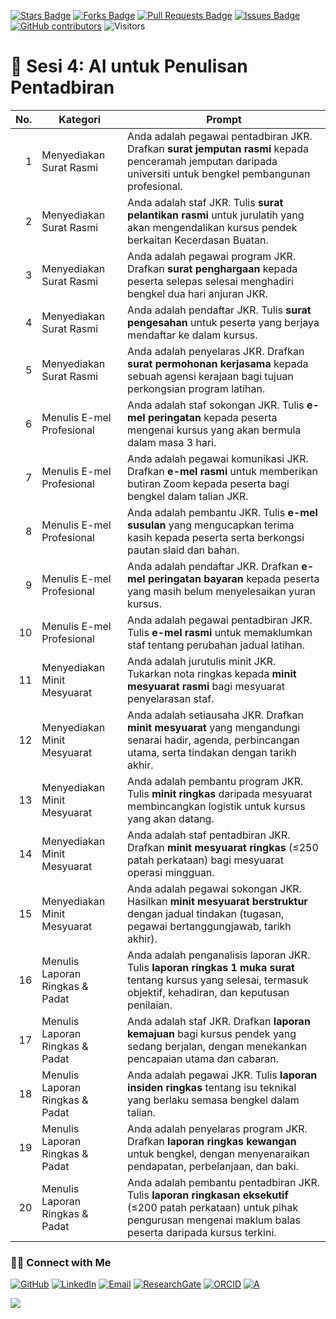 <a href="https://github.com/drshahizan/short-course/stargazers"><img src="https://img.shields.io/github/stars/drshahizan/short-course" alt="Stars Badge"/></a>
<a href="https://github.com/drshahizan/short-course/network/members"><img src="https://img.shields.io/github/forks/drshahizan/short-course" alt="Forks Badge"/></a>
<a href="https://github.com/drshahizan/short-course/pulls"><img src="https://img.shields.io/github/issues-pr/drshahizan/short-course" alt="Pull Requests Badge"/></a>
<a href="https://github.com/drshahizan/short-course"><img src="https://img.shields.io/github/issues/drshahizan/short-course" alt="Issues Badge"/></a>
<a href="https://github.com/drshahizan/short-course/graphs/contributors"><img alt="GitHub contributors" src="https://img.shields.io/github/contributors/drshahizan/short-course?color=2b9348"></a>
![Visitors](https://api.visitorbadge.io/api/visitors?path=https%3A%2F%2Fgithub.com%2Fdrshahizan%2Fshort-course&labelColor=%23d9e3f0&countColor=%23697689&style=flat)

# 📝 Sesi 4: AI untuk Penulisan Pentadbiran

| **No.** | **Kategori**                    | **Prompt**                                                                                                                                                                       |
| ------: | ------------------------------- | -------------------------------------------------------------------------------------------------------------------------------------------------------------------------------- |
|       1 | Menyediakan Surat Rasmi         | Anda adalah pegawai pentadbiran JKR. Drafkan **surat jemputan rasmi** kepada penceramah jemputan daripada universiti untuk bengkel pembangunan profesional.                      |
|       2 | Menyediakan Surat Rasmi         | Anda adalah staf JKR. Tulis **surat pelantikan rasmi** untuk jurulatih yang akan mengendalikan kursus pendek berkaitan Kecerdasan Buatan.                                        |
|       3 | Menyediakan Surat Rasmi         | Anda adalah pegawai program JKR. Drafkan **surat penghargaan** kepada peserta selepas selesai menghadiri bengkel dua hari anjuran JKR.                                           |
|       4 | Menyediakan Surat Rasmi         | Anda adalah pendaftar JKR. Tulis **surat pengesahan** untuk peserta yang berjaya mendaftar ke dalam kursus.                                                                      |
|       5 | Menyediakan Surat Rasmi         | Anda adalah penyelaras JKR. Drafkan **surat permohonan kerjasama** kepada sebuah agensi kerajaan bagi tujuan perkongsian program latihan.                                        |
|       6 | Menulis E-mel Profesional       | Anda adalah staf sokongan JKR. Tulis **e-mel peringatan** kepada peserta mengenai kursus yang akan bermula dalam masa 3 hari.                                                    |
|       7 | Menulis E-mel Profesional       | Anda adalah pegawai komunikasi JKR. Drafkan **e-mel rasmi** untuk memberikan butiran Zoom kepada peserta bagi bengkel dalam talian JKR.                                          |
|       8 | Menulis E-mel Profesional       | Anda adalah pembantu JKR. Tulis **e-mel susulan** yang mengucapkan terima kasih kepada peserta serta berkongsi pautan slaid dan bahan.                                           |
|       9 | Menulis E-mel Profesional       | Anda adalah pendaftar JKR. Drafkan **e-mel peringatan bayaran** kepada peserta yang masih belum menyelesaikan yuran kursus.                                                      |
|      10 | Menulis E-mel Profesional       | Anda adalah pegawai pentadbiran JKR. Tulis **e-mel rasmi** untuk memaklumkan staf tentang perubahan jadual latihan.                                                              |
|      11 | Menyediakan Minit Mesyuarat     | Anda adalah jurutulis minit JKR. Tukarkan nota ringkas kepada **minit mesyuarat rasmi** bagi mesyuarat penyelarasan staf.                                                        |
|      12 | Menyediakan Minit Mesyuarat     | Anda adalah setiausaha JKR. Drafkan **minit mesyuarat** yang mengandungi senarai hadir, agenda, perbincangan utama, serta tindakan dengan tarikh akhir.                          |
|      13 | Menyediakan Minit Mesyuarat     | Anda adalah pembantu program JKR. Tulis **minit ringkas** daripada mesyuarat membincangkan logistik untuk kursus yang akan datang.                                               |
|      14 | Menyediakan Minit Mesyuarat     | Anda adalah staf pentadbiran JKR. Drafkan **minit mesyuarat ringkas** (≤250 patah perkataan) bagi mesyuarat operasi mingguan.                                                    |
|      15 | Menyediakan Minit Mesyuarat     | Anda adalah pegawai sokongan JKR. Hasilkan **minit mesyuarat berstruktur** dengan jadual tindakan (tugasan, pegawai bertanggungjawab, tarikh akhir).                             |
|      16 | Menulis Laporan Ringkas & Padat | Anda adalah penganalisis laporan JKR. Tulis **laporan ringkas 1 muka surat** tentang kursus yang selesai, termasuk objektif, kehadiran, dan keputusan penilaian.                 |
|      17 | Menulis Laporan Ringkas & Padat | Anda adalah staf JKR. Drafkan **laporan kemajuan** bagi kursus pendek yang sedang berjalan, dengan menekankan pencapaian utama dan cabaran.                                      |
|      18 | Menulis Laporan Ringkas & Padat | Anda adalah pegawai JKR. Tulis **laporan insiden ringkas** tentang isu teknikal yang berlaku semasa bengkel dalam talian.                                                        |
|      19 | Menulis Laporan Ringkas & Padat | Anda adalah penyelaras program JKR. Drafkan **laporan ringkas kewangan** untuk bengkel, dengan menyenaraikan pendapatan, perbelanjaan, dan baki.                                 |
|      20 | Menulis Laporan Ringkas & Padat | Anda adalah pembantu pentadbiran JKR. Tulis **laporan ringkasan eksekutif** (≤200 patah perkataan) untuk pihak pengurusan mengenai maklum balas peserta daripada kursus terkini. |

### 🙌🏻 Connect with Me
<p align="left">
    <a href="https://github.com/drshahizan" target="_blank"><img alt="GitHub" src="https://img.shields.io/badge/-@drshahizan-181717?style=flat-square&logo=GitHub&logoColor=white"></a>
    <a href="https://www.linkedin.com/in/drshahizan" target="_blank"><img alt="LinkedIn" src="https://img.shields.io/badge/-drshahizan-blue?style=flat-square&logo=Linkedin&logoColor=white&link=https://www.linkedin.com/in/drshahizan/"></a>
    <a href="mailto:shahizan@utm.my" target="_blank"><img alt="Email" src="https://img.shields.io/badge/-shahizan@utm.my-c14438?style=flat-square&logo=Gmail&logoColor=white&link=mailto:shahizan@utm.my.com"></a>
    <a href="https://www.researchgate.net/profile/Mohd-Othman-28" target="_blank"><img alt="ResearchGate" src="https://img.shields.io/badge/-ResearchGate-00CCBB?style=flat-square&logo=ResearchGate&logoColor=white"></a>
    <a href="https://orcid.org/0000-0003-4261-1873" target="_blank"><img alt="ORCID" src="https://img.shields.io/badge/-ORCID-A6CE39?style=flat-square&logo=ORCID&logoColor=white"></a> 
 <a href="https://visitorbadge.io/status?path=https%3A%2F%2Fgithub.com%2Fdrshahizan" target="_blank"><img alt="A" src="https://api.visitorbadge.io/api/visitors?path=https%3A%2F%2Fgithub.com%2Fdrshahizan&labelColor=%23697689&countColor=%23555555&style=plastic"></a>
 
![](https://hit.yhype.me/github/profile?user_id=81284918)
</p>
